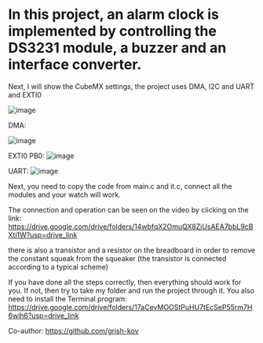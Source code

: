 # In this project, an alarm clock is implemented by controlling the DS3231 module, a buzzer and an interface converter.
 
Next, I will show the CubeMX settings, the project uses DMA, I2C and UART and EXTI0

![image](https://github.com/TeXniKsueta/Watch-Alarm/assets/152018745/24906734-e0ff-420a-9bda-6615b5558c29)

DMA:

![image](https://github.com/TeXniKsueta/Watch-Alarm/assets/152018745/df4cc548-42cd-4617-81d7-1ecfcac48d3f)


EXTI0 PB0:
![image](https://github.com/TeXniKsueta/Watch-Alarm/assets/152018745/0f9f8ec3-5b19-4fc5-af8a-3c6c8a82cde3)


UART:
![image](https://github.com/TeXniKsueta/Watch-Alarm/assets/152018745/ed990b04-7d4c-4038-9be1-2b0cb4349705)

Next, you need to copy the code from main.c and it.c, connect all the modules and your watch will work.

The connection and operation can be seen on the video by clicking on the link: https://drive.google.com/drive/folders/14wbfqX2OmuQX8ZiUsAEA7bbL9cBXti1W?usp=drive_link

there is also a transistor and a resistor on the breadboard in order to remove the constant squeak from the squeaker (the transistor is connected according to a typical scheme)

If you have done all the steps correctly, then everything should work for you. If not, then try to take my folder and run the project through it.
You also need to install the Terminal program: https://drive.google.com/drive/folders/17aCevMOOStPuHU7tEcSeP55rm7H6wih6?usp=drive_link

Co-author: https://github.com/grish-kov
